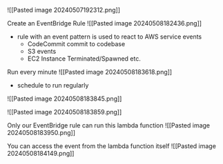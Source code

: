 ![[Pasted image 20240507192312.png]]

Create an EventBridge Rule
![[Pasted image 20240508182436.png]]
- rule with an event pattern is used to react to AWS service events
	- CodeCommit commit to codebase
	- S3 events
	- EC2 Instance Terminated/Spawned etc.

Run every minute
![[Pasted image 20240508183618.png]]
- schedule to run regularly

![[Pasted image 20240508183845.png]]

![[Pasted image 20240508183859.png]]

Only our EventBridge rule can run this lambda function
![[Pasted image 20240508183950.png]]

You can access the event from the lambda function itself
![[Pasted image 20240508184149.png]]